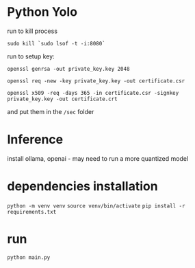 # Python Yolo

run to kill process

```
sudo kill `sudo lsof -t -i:8080`
```

run to setup key:

```
openssl genrsa -out private_key.key 2048
```

```
openssl req -new -key private_key.key -out certificate.csr
```

```
openssl x509 -req -days 365 -in certificate.csr -signkey private_key.key -out certificate.crt
```

and put them in the `/sec` folder


# Inference
install ollama, openai - may need to run a more quantized model

# dependencies installation 
`python -m venv venv`
`source venv/bin/activate`
`pip install -r requirements.txt`

# run
`python main.py`

